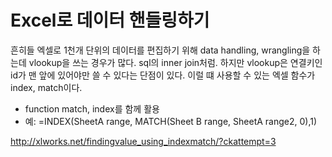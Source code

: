 
Excel로 데이터 핸들링하기
====================

흔히들 엑셀로 1천개 단위의 데이터를 편집하기 위해 data handling, wrangling을 하는데 vlookup을 쓰는 경우가 많다. 
sql의 inner join처럼. 
하지만 vlookup은 연결키인 id가 맨 앞에 있어야만 쓸 수 있다는 단점이 있다. 이럴 떄 사용할 수 있는 엑셀 함수가 index, match이다. 

   * function match, index를 함께 활용 
   * 예: =INDEX(SheetA range, MATCH(Sheet B range, SheetA range2, 0),1)

      
http://xlworks.net/findingvalue_using_indexmatch/?ckattempt=3
